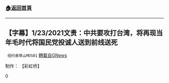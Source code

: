 ###  [:house:返回首頁](https://github.com/ourhimalayas/txt)
---

## 【字幕】1/23/2021文贵：中共要攻打台湾，将再现当年毛时代将国民党投诚人送到前线送死
` 纽约香草山MOS01` [轉載自GNews](https://gnews.org/zh-hans/805159/)

制作： 【彩虹桥】

0
